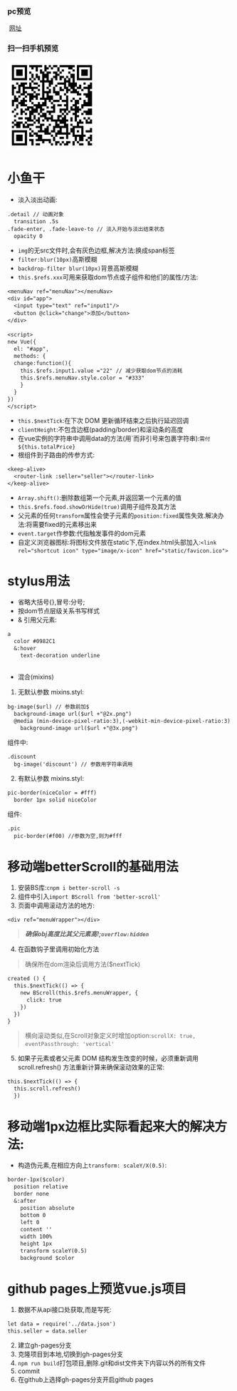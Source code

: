 ### pc预览
  [网址](https://davidlin88.github.io/vue-ele/)<br/>
### 扫一扫手机预览
<img src="./static/二维码.svg" width="200px"/>

# 小鱼干
* 淡入淡出动画:
```
.detail // 动画对象
  transition .5s
.fade-enter, .fade-leave-to // 淡入开始与淡出结束状态
  opacity 0
```
* `img`的无src文件时,会有灰色边框,解决方法:换成span标签
* `filter:blur(10px)`高斯模糊
* `backdrop-filter blur(10px)`背景高斯模糊
* `this.$refs.xxx`可用来获取dom节点或子组件和他们的属性/方法:
```
<menuNav ref="menuNav"></menuNav>
<div id="app">
  <input type="text" ref="input1"/>
  <button @click="change">添加</button>
</div>

<script>
new Vue({
  el: "#app",
  methods: {
  change:function(){
    this.$refs.input1.value ="22" // 减少获取dom节点的消耗
    this.$refs.menuNav.style.color = "#333"
    }
  }
})
</script>

```
* `this.$nextTick`:在下次 DOM 更新循环结束之后执行延迟回调
* `clientHeight`:不包含边框(padding/border)和滚动条的高度
* 在vue实例的字符串中调用data的方法(用\`而非引号来包裹字符串):``需付${this.totalPrice}``
* 根组件到子路由的传参方式:
```
<keep-alive>
  <router-link :seller="seller"></router-link>
</keep-alive>
```
* `Array.shift()`:删除数组第一个元素,并返回第一个元素的值
* `this.$refs.food.showOrHide(true)`调用子组件及其方法
* 父元素的任何`transform`属性会使子元素的`position:fixed`属性失效.解决办法:将需要fixed的元素移出来
* `event.target`作参数:代指触发事件的dom元素
* 自定义浏览器图标:将图标文件放在static下,在index.html头部加入:`<link rel="shortcut icon" type="image/x-icon" href="static/favicon.ico">`

# stylus用法
* 省略大括号{},冒号:分号;
* 按dom节点层级关系书写样式
* & 引用父元素:
```
a 
  color #0982C1
  &:hover 
    text-decoration underline
  
```
* 混合(mixins)
1. 无默认参数
mixins.styl:
```
bg-image($url) // 参数前加$
  background-image url($url +"@2x.png")
  @media (min-device-pixel-ratio:3),(-webkit-min-device-pixel-ratio:3)
    background-image url($url +"@3x.png")

```
组件中:
```
.discount 
  bg-image('discount') // 参数用字符串调用
```
2. 有默认参数
mixins.styl:
```
pic-border(niceColor = #fff)
  border 1px solid niceColor

```
组件:
```
.pic
  pic-border(#f00) //参数为空,则为#fff
```

# 移动端betterScroll的基础用法
1. 安装BS库:`cnpm i better-scroll -s`
2. 组件中引入`import BScroll from 'better-scroll'`
3. 页面中调用滚动方法的地方:
```
<div ref="menuWrapper"></div>
```

> ***确保obj高度比其父元素高!;`overflow:hidden`***

4. 在函数钩子里调用初始化方法

> 确保所在dom渲染后调用方法($nextTick)

```
created () {
  this.$nextTick(() => {
    new BScroll(this.$refs.menuWrapper, {
      click: true
    })
  })
}
```

> 横向滚动类似,在Scroll对象定义时增加option:`scrollX: true, eventPassthrough: 'vertical'`
5. 如果子元素或者父元素 DOM 结构发生改变的时候，必须重新调用 scroll.refresh() 方法重新计算来确保滚动效果的正常:
```
this.$nextTick(() => {
  this.scroll.refresh()
  })
```

# 移动端1px边框比实际看起来大的解决方法:
* 构造伪元素,在相应方向上`transform: scaleY/X(0.5)`:
```
border-1px($color)
  position relative
  border none
  &:after
    position absolute
    bottom 0
    left 0
    content ''
    width 100%
    height 1px
    transform scaleY(0.5)
    background $color

```

# github pages上预览vue.js项目
1. 数据不从api接口处获取,而是写死:
```
let data = require('../data.json')
this.seller = data.seller
```
2. 建立gh-pages分支
3. 克隆项目到本地,切换到gh-pages分支
4. `npm run build`打包项目,删除.git和dist文件夹下内容以外的所有文件
5. commit
6. 在github上选择gh-pages分支开启github pages
